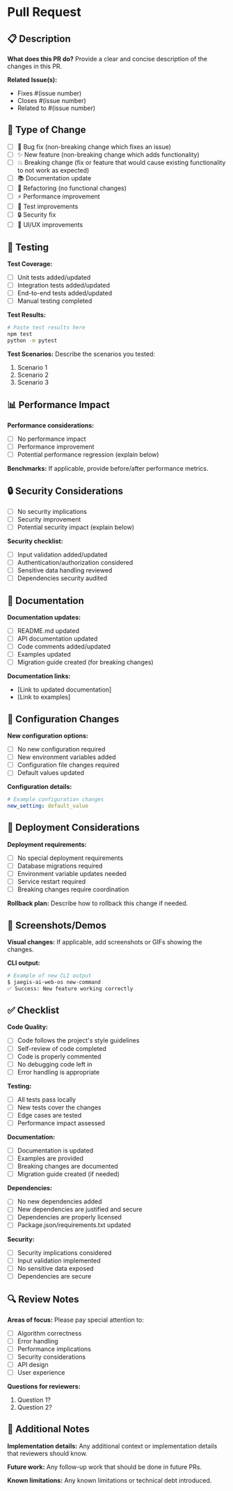 # Pull Request

## 📋 Description

**What does this PR do?**
Provide a clear and concise description of the changes in this PR.

**Related Issue(s):**
- Fixes #(issue number)
- Closes #(issue number)
- Related to #(issue number)

## 🔄 Type of Change

- [ ] 🐛 Bug fix (non-breaking change which fixes an issue)
- [ ] ✨ New feature (non-breaking change which adds functionality)
- [ ] 💥 Breaking change (fix or feature that would cause existing functionality to not work as expected)
- [ ] 📚 Documentation update
- [ ] 🔧 Refactoring (no functional changes)
- [ ] ⚡ Performance improvement
- [ ] 🧪 Test improvements
- [ ] 🔒 Security fix
- [ ] 🎨 UI/UX improvements

## 🧪 Testing

**Test Coverage:**
- [ ] Unit tests added/updated
- [ ] Integration tests added/updated
- [ ] End-to-end tests added/updated
- [ ] Manual testing completed

**Test Results:**
```bash
# Paste test results here
npm test
python -m pytest
```

**Test Scenarios:**
Describe the scenarios you tested:
1. Scenario 1
2. Scenario 2
3. Scenario 3

## 📊 Performance Impact

**Performance considerations:**
- [ ] No performance impact
- [ ] Performance improvement
- [ ] Potential performance regression (explain below)

**Benchmarks:**
If applicable, provide before/after performance metrics.

## 🔒 Security Considerations

- [ ] No security implications
- [ ] Security improvement
- [ ] Potential security impact (explain below)

**Security checklist:**
- [ ] Input validation added/updated
- [ ] Authentication/authorization considered
- [ ] Sensitive data handling reviewed
- [ ] Dependencies security audited

## 📖 Documentation

**Documentation updates:**
- [ ] README.md updated
- [ ] API documentation updated
- [ ] Code comments added/updated
- [ ] Examples updated
- [ ] Migration guide created (for breaking changes)

**Documentation links:**
- [Link to updated documentation]
- [Link to examples]

## 🔧 Configuration Changes

**New configuration options:**
- [ ] No new configuration required
- [ ] New environment variables added
- [ ] Configuration file changes required
- [ ] Default values updated

**Configuration details:**
```yaml
# Example configuration changes
new_setting: default_value
```

## 🚀 Deployment Considerations

**Deployment requirements:**
- [ ] No special deployment requirements
- [ ] Database migrations required
- [ ] Environment variable updates needed
- [ ] Service restart required
- [ ] Breaking changes require coordination

**Rollback plan:**
Describe how to rollback this change if needed.

## 📸 Screenshots/Demos

**Visual changes:**
If applicable, add screenshots or GIFs showing the changes.

**CLI output:**
```bash
# Example of new CLI output
$ jaegis-ai-web-os new-command
✅ Success: New feature working correctly
```

## ✅ Checklist

**Code Quality:**
- [ ] Code follows the project's style guidelines
- [ ] Self-review of code completed
- [ ] Code is properly commented
- [ ] No debugging code left in
- [ ] Error handling is appropriate

**Testing:**
- [ ] All tests pass locally
- [ ] New tests cover the changes
- [ ] Edge cases are tested
- [ ] Performance impact assessed

**Documentation:**
- [ ] Documentation is updated
- [ ] Examples are provided
- [ ] Breaking changes are documented
- [ ] Migration guide created (if needed)

**Dependencies:**
- [ ] No new dependencies added
- [ ] New dependencies are justified and secure
- [ ] Dependencies are properly licensed
- [ ] Package.json/requirements.txt updated

**Security:**
- [ ] Security implications considered
- [ ] Input validation implemented
- [ ] No sensitive data exposed
- [ ] Dependencies are secure

## 🔍 Review Notes

**Areas of focus:**
Please pay special attention to:
- [ ] Algorithm correctness
- [ ] Error handling
- [ ] Performance implications
- [ ] Security considerations
- [ ] API design
- [ ] User experience

**Questions for reviewers:**
1. Question 1?
2. Question 2?

## 📝 Additional Notes

**Implementation details:**
Any additional context or implementation details that reviewers should know.

**Future work:**
Any follow-up work that should be done in future PRs.

**Known limitations:**
Any known limitations or technical debt introduced.
